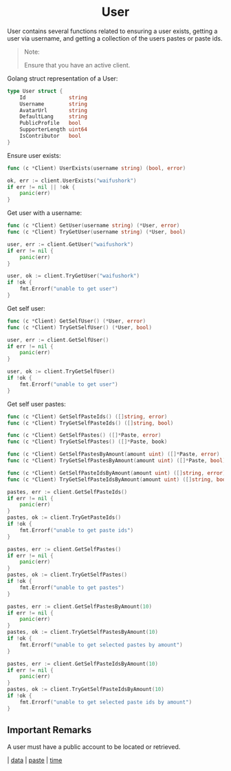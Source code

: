 <h1 align="center">User</h1>

User contains several functions related to ensuring a user exists, getting a user via username, and getting a collection of the users pastes or paste ids.

> Note: 
> 
> Ensure that you have an active client. 

Golang struct representation of a User:
```go
type User struct {
	Id              string 
	Username        string 
	AvatarUrl       string 
	DefaultLang     string 
	PublicProfile   bool   
	SupporterLength uint64 
	IsContributor   bool   
}
```

Ensure user exists:
```go
func (c *Client) UserExists(username string) (bool, error)
```
```go
ok, err := client.UserExists("waifushork")
if err != nil || !ok { 
    panic(err)
}
```

Get user with a username:
```go
func (c *Client) GetUser(username string) (*User, error)
func (c *Client) TryGetUser(username string) (*User, bool)
```
```go
user, err := client.GetUser("waifushork")
if err != nil {
    panic(err)
}

user, ok := client.TryGetUser("waifushork")
if !ok { 
    fmt.Errorf("unable to get user")
}
```
Get self user: 
```go
func (c *Client) GetSelfUser() (*User, error)
func (c *Client) TryGetSelfUser() (*User, bool)
```
```go
user, err := client.GetSelfUser()
if err != nil {
	panic(err)
}

user, ok := client.TryGetSelfUser()
if !ok {
	fmt.Errorf("unable to get user")
}
```

Get self user pastes:
```go
func (c *Client) GetSelfPasteIds() ([]string, error)
func (c *Client) TryGetSelfPasteIds() ([]string, bool)

func (c *Client) GetSelfPastes() ([]*Paste, error)
func (c *Client) TryGetSelfPastes() ([]*Paste, book)

func (c *Client) GetSelfPastesByAmount(amount uint) ([]*Paste, error)
func (c *Client) TryGetSelfPastesByAmount(amount uint) ([]*Paste, bool)

func (c *Client) GetSelfPasteIdsByAmount(amount uint) ([]string, error)
func (c *Client) TryGetSelfPasteIdsByAmount(amount uint) ([]string, bool)
```
```go
pastes, err := client.GetSelfPasteIds()
if err != nil { 
	panic(err)
}
pastes, ok := client.TryGetPasteIds()
if !ok { 
	fmt.Errorf("unable to get paste ids")
}

pastes, err := client.GetSelfPastes()
if err != nil { 
	panic(err)
}
pastes, ok := client.TryGetSelfPastes()
if !ok { 
	fmt.Errorf("unable to get pastes")
}

pastes, err := client.GetSelfPastesByAmount(10) 
if err != nil { 
	panic(err)
}
pastes, ok := client.TryGetSelfPastesByAmount(10)
if !ok { 
	fmt.Errorf("unable to get selected pastes by amount")
}

pastes, err := client.GetSelfPasteIdsByAmount(10) 
if err != nil { 
	panic(err)
}
pastes, ok := client.TryGetSelfPasteIdsByAmount(10)
if !ok { 
	fmt.Errorf("unable to get selected paste ids by amount")
}
```


<h2>Important Remarks</h2>

A user must have a public account to be located or retrieved.


| [data](data.md) | [paste](paste.md) | [time](time.md)